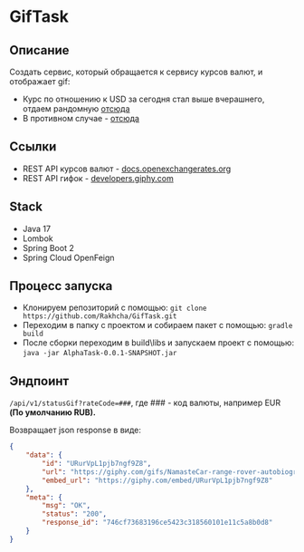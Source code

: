# GifTask

## Описание

Создать сервис, который обращается к сервису курсов валют, и отображает gif:
 - Курс по отношению к USD за сегодня стал выше вчерашнего, отдаем рандомную [отсюда](https://giphy.com/search/rich)
 - В противном случае - [отсюда](https://giphy.com/search/broke)

## Ссылки

- REST API курсов валют - [docs.openexchangerates.org](https://docs.openexchangerates.org/)
- REST API гифок - [developers.giphy.com](https://developers.giphy.com/docs/api#quick-start-guide)

## Stack

- Java 17
- Lombok
- Spring Boot 2
- Spring Cloud OpenFeign

## Процесс запуска

- Клонируем репозиторий с помощью: `git clone https://github.com/Rakhcha/GifTask.git`
- Переходим в папку с проектом и собираем пакет с помощью: `gradle build`
- После сборки переходим в build\libs и запускаем проект с помощью: `java -jar AlphaTask-0.0.1-SNAPSHOT.jar`

## Эндпоинт

`/api/v1/statusGif?rateCode=###`, где ### - код валюты, например EUR **(По умолчанию RUB).**

Возвращает json response в виде:

```json
{
    "data": {
        "id": "URurVpL1pjb7ngf9Z8",
        "url": "https://giphy.com/gifs/NamasteCar-range-rover-autobiography-svautobiography-URurVpL1pjb7ngf9Z8",
        "embed_url": "https://giphy.com/embed/URurVpL1pjb7ngf9Z8"
    },
    "meta": {
        "msg": "OK",
        "status": "200",
        "response_id": "746cf73683196ce5423c318560101e11c5a8b0d8"
    }
}
```
